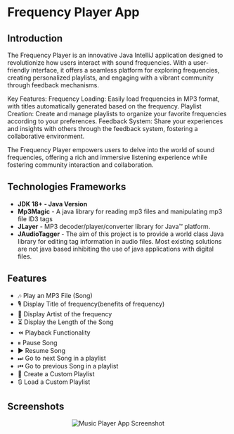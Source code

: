 <!--Project Name-->
<h1>Frequency Player App</h1>

<!--Introduction-->
<h2>Introduction</h2>
<p>The Frequency Player is an innovative Java IntelliJ application designed to revolutionize how users interact with sound frequencies. With a user-friendly interface, it offers a seamless platform for exploring frequencies, creating personalized playlists, and engaging with a vibrant community through feedback mechanisms.

Key Features:
Frequency Loading: Easily load frequencies in MP3 format, with titles automatically generated based on the frequency.
Playlist Creation: Create and manage playlists to organize your favorite frequencies according to your preferences.
Feedback System: Share your experiences and insights with others through the feedback system, fostering a collaborative environment.

The Frequency Player empowers users to delve into the world of sound frequencies, offering a rich and immersive listening experience while fostering community interaction and collaboration.
</p>

<!--Technologies/Frameworks-->
<h2>Technologies Frameworks</h2>
<ul>
  <li><b>JDK 18+ - Java Version</b></li>
  <li><b>Mp3Magic</b> - A java library for reading mp3 files and manipulating mp3 file ID3 tags</li>
  <li><b>JLayer</b> - MP3 decoder/player/converter library for Java™ platform. </li>
  <li><b>JAudioTagger</b> - The aim of this project is to provide a world class Java library for editing tag information in audio files. Most existing solutions are not java based inhibiting the use of java applications with digital files. </li>
</ul>

<!--Features-->
<h2>Features</h2>
<ul>
  <li>🎶 Play an MP3 File (Song)</li>
  <li>🎙 Display Title of frequency(benefits of frequency)</li>
  <li>👤 Display Artist of the frequency</li>
  <li>⏳ Display the Length of the Song</li>
  <li>⏪ Playback Functionality</li>
  <li>⏸ Pause Song</li>
    <li>▶ Resume Song</li>
  <li>⏭  Go to next Song in a playlist</li>
  <li>⏮  Go to previous Song in a playlist</li>
  <li>📃 Create a Custom Playlist</li>
  <li>🔃 Load a Custom Playlist</li>
</ul>
<!--Screenshots (GIFs/PNGs)-->
<h2>Screenshots</h2>
<p align="center">
  <img src="https://github.com/curadProgrammer/Java-Swing-MusicPlayer/blob/main/Screenshot_38.png" alt="Music Player App Screenshot">
</p>
